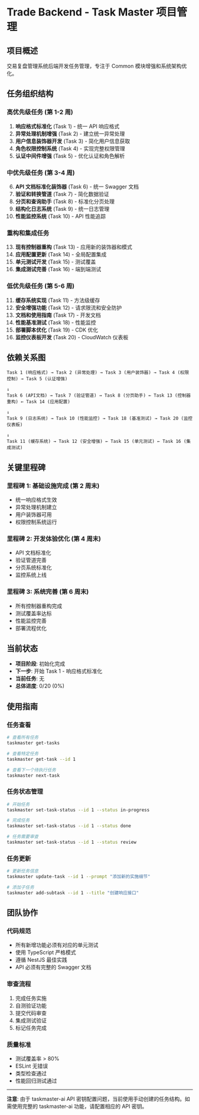 # Trade Backend - Task Master 项目管理

## 项目概述
交易复盘管理系统后端开发任务管理，专注于 Common 模块增强和系统架构优化。

## 任务组织结构

### 高优先级任务 (第 1-2 周)
1. **响应格式标准化** (Task 1) - 统一 API 响应格式
2. **异常处理机制增强** (Task 2) - 建立统一异常处理
3. **用户信息装饰器开发** (Task 3) - 简化用户信息获取
4. **角色权限控制系统** (Task 4) - 实现完整权限管理
5. **认证中间件增强** (Task 5) - 优化认证和角色解析

### 中优先级任务 (第 3-4 周)
6. **API 文档标准化装饰器** (Task 6) - 统一 Swagger 文档
7. **验证和转换管道** (Task 7) - 简化数据验证
8. **分页和查询助手** (Task 8) - 标准化分页处理
9. **结构化日志系统** (Task 9) - 统一日志管理
10. **性能监控系统** (Task 10) - API 性能追踪

### 重构和集成任务
13. **现有控制器重构** (Task 13) - 应用新的装饰器和模式
14. **应用配置更新** (Task 14) - 全局配置集成
15. **单元测试开发** (Task 15) - 测试覆盖
16. **集成测试完善** (Task 16) - 端到端测试

### 低优先级任务 (第 5-6 周)
11. **缓存系统实现** (Task 11) - 方法级缓存
12. **安全增强功能** (Task 12) - 请求限流和安全防护
17. **文档和使用指南** (Task 17) - 开发文档
18. **性能基准测试** (Task 18) - 性能监控
19. **部署脚本优化** (Task 19) - CDK 优化
20. **监控仪表板开发** (Task 20) - CloudWatch 仪表板

## 依赖关系图
```
Task 1 (响应格式) → Task 2 (异常处理) → Task 3 (用户装饰器) → Task 4 (权限控制) → Task 5 (认证增强)
                                                                           ↓
Task 6 (API文档) → Task 7 (验证管道) → Task 8 (分页助手) ← Task 13 (控制器重构) ← Task 14 (应用配置)
                                                                           ↓
Task 9 (日志系统) → Task 10 (性能监控) → Task 18 (基准测试) → Task 20 (监控仪表板)
                                                                           ↓
Task 11 (缓存系统) → Task 12 (安全增强) ← Task 15 (单元测试) ← Task 16 (集成测试)
```

## 关键里程碑

### 里程碑 1: 基础设施完成 (第 2 周末)
- 统一响应格式生效
- 异常处理机制建立
- 用户装饰器可用
- 权限控制系统运行

### 里程碑 2: 开发体验优化 (第 4 周末)
- API 文档标准化
- 验证管道完善
- 分页系统标准化
- 监控系统上线

### 里程碑 3: 系统完善 (第 6 周末)
- 所有控制器重构完成
- 测试覆盖率达标
- 性能监控完善
- 部署流程优化

## 当前状态
- **项目阶段**: 初始化完成
- **下一步**: 开始 Task 1 - 响应格式标准化
- **当前任务**: 无
- **总体进度**: 0/20 (0%)

## 使用指南

### 任务查看
```bash
# 查看所有任务
taskmaster get-tasks

# 查看特定任务
taskmaster get-task --id 1

# 查看下一个待执行任务
taskmaster next-task
```

### 任务状态管理
```bash
# 开始任务
taskmaster set-task-status --id 1 --status in-progress

# 完成任务
taskmaster set-task-status --id 1 --status done

# 任务需要审查
taskmaster set-task-status --id 1 --status review
```

### 任务更新
```bash
# 更新任务信息
taskmaster update-task --id 1 --prompt "添加新的实施细节"

# 添加子任务
taskmaster add-subtask --id 1 --title "创建响应接口"
```

## 团队协作

### 代码规范
- 所有新增功能必须有对应的单元测试
- 使用 TypeScript 严格模式
- 遵循 NestJS 最佳实践
- API 必须有完整的 Swagger 文档

### 审查流程
1. 完成任务实施
2. 自测验证功能
3. 提交代码审查
4. 集成测试验证
5. 标记任务完成

### 质量标准
- 测试覆盖率 > 80%
- ESLint 无错误
- 类型检查通过
- 性能回归测试通过

---

**注意**: 由于 taskmaster-ai API 密钥配置问题，当前使用手动创建的任务结构。如需使用完整的 taskmaster-ai 功能，请配置相应的 API 密钥。